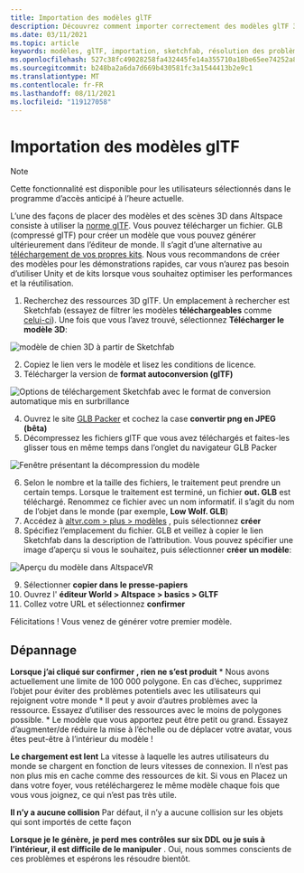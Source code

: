 ```yaml
---
title: Importation des modèles glTF
description: Découvrez comment importer correctement des modèles glTF 3D dans vos expériences AltspaceVR et résoudre les problèmes.
ms.date: 03/11/2021
ms.topic: article
keywords: modèles, glTF, importation, sketchfab, résolution des problèmes
ms.openlocfilehash: 527c38fc49028258fa432445fe14a355710a18be65ee74252a8c39bc1bfe5190
ms.sourcegitcommit: b248ba2a6da7d669b430581fc3a1544413b2e9c1
ms.translationtype: MT
ms.contentlocale: fr-FR
ms.lasthandoff: 08/11/2021
ms.locfileid: "119127058"
---
```

# <a name="importing-gltf-models"></a>Importation des modèles glTF

> [!NOTE]
> Cette fonctionnalité est disponible pour les utilisateurs sélectionnés dans le programme d’accès anticipé à l’heure actuelle.

L’une des façons de placer des modèles et des scènes 3D dans Altspace consiste à utiliser la [norme glTF](https://en.wikipedia.org/wiki/GlTF). Vous pouvez télécharger un fichier. GLB (compressé glTF) pour créer un modèle que vous pouvez générer ultérieurement dans l’éditeur de monde. Il s’agit d’une alternative au [téléchargement de vos propres kits](uploading-custom-kits.md). Nous vous recommandons de créer des modèles pour les démonstrations rapides, car vous n’aurez pas besoin d’utiliser Unity et de kits lorsque vous souhaitez optimiser les performances et la réutilisation. 

1. Recherchez des ressources 3D glTF. Un emplacement à rechercher est Sketchfab (essayez de filtrer les modèles **téléchargeables** comme [celui-ci](https://sketchfab.com/search?features=downloadable&q=low+poly+wolf&sort_by=-pertinence&type=models)). Une fois que vous l’avez trouvé, sélectionnez **Télécharger le modèle 3D**:

![modèle de chien 3D à partir de Sketchfab](images/importing-models-img-01.png)

2. Copiez le lien vers le modèle et lisez les conditions de licence. 
3. Télécharger la version de **format autoconversion (glTF)**

![Options de téléchargement Sketchfab avec le format de conversion automatique mis en surbrillance](images/importing-models-img-02.png)

4. Ouvrez le site [GLB Packer](https://glb-packer.glitch.me) et cochez la case **convertir png en JPEG (bêta)**
5. Décompressez les fichiers glTF que vous avez téléchargés et faites-les glisser tous en même temps dans l’onglet du navigateur GLB Packer

![Fenêtre présentant la décompression du modèle](images/importing-models-img-03.png)

6. Selon le nombre et la taille des fichiers, le traitement peut prendre un certain temps. Lorsque le traitement est terminé, un fichier **out. GLB** est téléchargé. Renommez ce fichier avec un nom informatif. il s’agit du nom de l’objet dans le monde (par exemple, **Low Wolf. GLB**)
7. Accédez à [altvr.com > plus > modèles](https://account.altvr.com/users/sign_in) , puis sélectionnez **créer**
8. Spécifiez l’emplacement du fichier. GLB et veillez à copier le lien Sketchfab dans la description de l’attribution. Vous pouvez spécifier une image d’aperçu si vous le souhaitez, puis sélectionner **créer un modèle**:

![Aperçu du modèle dans AltspaceVR](images/importing-models-img-04.png)

9. Sélectionner **copier dans le presse-papiers**
10. Ouvrez l' **éditeur World > Altspace > basics > GLTF**
11. Collez votre URL et sélectionnez **confirmer**

Félicitations ! Vous venez de générer votre premier modèle.

## <a name="troubleshooting"></a>Dépannage

**Lorsque j’ai cliqué sur **confirmer** , rien ne s’est produit**
    * Nous avons actuellement une limite de 100 000 polygone. En cas d’échec, supprimez l’objet pour éviter des problèmes potentiels avec les utilisateurs qui rejoignent votre monde
    * Il peut y avoir d’autres problèmes avec la ressource. Essayez d’utiliser des ressources avec le moins de polygones possible.
    * Le modèle que vous apportez peut être petit ou grand. Essayez d’augmenter/de réduire la mise à l’échelle ou de déplacer votre avatar, vous êtes peut-être à l’intérieur du modèle !

**Le chargement est lent** La vitesse à laquelle les autres utilisateurs du monde se chargent en fonction de leurs vitesses de connexion. Il n’est pas non plus mis en cache comme des ressources de kit. Si vous en Placez un dans votre foyer, vous retéléchargerez le même modèle chaque fois que vous vous joignez, ce qui n’est pas très utile.

**Il n’y a aucune collision** Par défaut, il n’y a aucune collision sur les objets qui sont importés de cette façon

**Lorsque je le génère, je perd mes contrôles sur six DDL ou je suis à l’intérieur, il est difficile de le manipuler** . Oui, nous sommes conscients de ces problèmes et espérons les résoudre bientôt.  